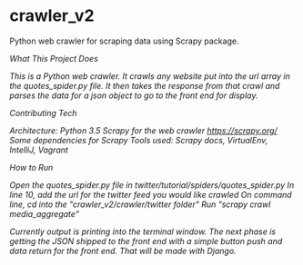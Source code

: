 # crawler_v2
Python web crawler for scraping data using Scrapy package.

<em>What This Project Does<em>

This is a Python web crawler. It crawls any website put into the url array in the quotes_spider.py file. It then takes the response from that crawl and parses the data for a json object to go to the front end for display. 

<em>Contributing Tech</em>

Architecture: Python 3.5
Scrapy for the web crawler https://scrapy.org/
Some dependencies for Scrapy
Tools used: Scrapy docs, VirtualEnv, IntelliJ, Vagrant

<em>How to Run</em>

Open the quotes_spider.py file in twitter/tutorial/spiders/quotes_spider.py
In line 10,  add the url for the twitter feed you would like crawled
On command line, cd into the "crawler_v2/crawler/twitter folder"
Run "scrapy crawl media_aggregate"

Currently output is printing into the terminal window. The next phase is getting the JSON shipped to the front end with a simple button push and data return for the front end. That will be made with Django.
